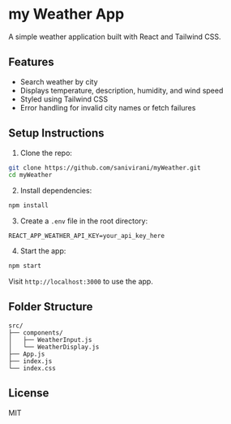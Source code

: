 # my Weather App

A simple weather application built with React and Tailwind CSS.

## Features

- Search weather by city
- Displays temperature, description, humidity, and wind speed
- Styled using Tailwind CSS
- Error handling for invalid city names or fetch failures

## Setup Instructions

1. Clone the repo:

```bash
git clone https://github.com/sanivirani/myWeather.git
cd myWeather
```

2. Install dependencies:

```bash
npm install
```

3. Create a `.env` file in the root directory:

```
REACT_APP_WEATHER_API_KEY=your_api_key_here
```

4. Start the app:

```bash
npm start
```

Visit `http://localhost:3000` to use the app.

## Folder Structure

```
src/
├── components/
│   ├── WeatherInput.js
│   └── WeatherDisplay.js
├── App.js
├── index.js
└── index.css
```

## License

MIT
